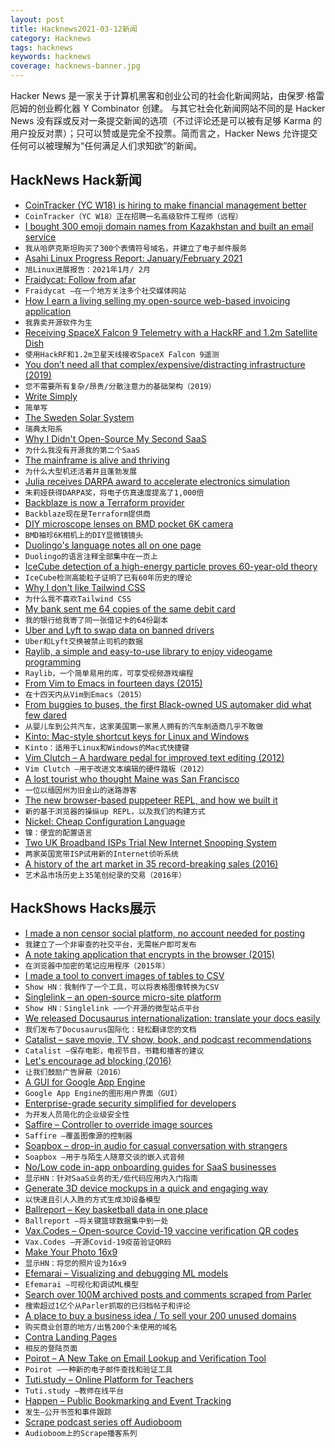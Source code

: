 ```yaml
---
layout: post
title: Hacknews2021-03-12新闻
category: Hacknews
tags: hacknews
keywords: hacknews
coverage: hacknews-banner.jpg
---
```


Hacker News 是一家关于计算机黑客和创业公司的社会化新闻网站，由保罗·格雷厄姆的创业孵化器 Y Combinator 创建。
与其它社会化新闻网站不同的是 Hacker News 没有踩或反对一条提交新闻的选项（不过评论还是可以被有足够 Karma 的用户投反对票）；只可以赞或是完全不投票。简而言之，Hacker News 允许提交任何可以被理解为“任何满足人们求知欲”的新闻。

## HackNews Hack新闻


- [CoinTracker (YC W18) is hiring to make financial management better](https://www.cointracker.io/careers)
- `CoinTracker（YC W18）正在招聘一名高级软件工程师（远程）`
- [I bought 300 emoji domain names from Kazakhstan and built an email service](https://tinyprojects.dev/projects/mailoji)
- `我从哈萨克斯坦购买了300个表情符号域名，并建立了电子邮件服务`
- [Asahi Linux Progress Report: January/February 2021](https://asahilinux.org/2021/03/progress-report-january-february-2021/)
- `旭Linux进展报告：2021年1月/ 2月`
- [Fraidycat: Follow from afar](https://fraidyc.at/index.html)
- `Fraidycat –在一个地方关注多个社交媒体网站`
- [How I earn a living selling my open-source web-based invoicing application](https://www.indiehackers.com/post/how-i-earn-a-living-selling-my-open-source-software-476f6bb07e)
- `我靠卖开源软件为生`
- [Receiving SpaceX Falcon 9 Telemetry with a HackRF and 1.2m Satellite Dish](https://www.rtl-sdr.com/receiving-space-x-falcon-9-telemetry-with-a-hackrf-and-1-2m-satellite-dish/)
- `使用HackRF和1.2m卫星天线接收SpaceX Falcon 9遥测`
- [You don’t need all that complex/expensive/distracting infrastructure (2019)](https://blog.usejournal.com/you-dont-need-all-that-complex-expensive-distracting-infrastructure-a70dbe0dbccb)
- `您不需要所有复杂/昂贵/分散注意力的基础架构（2019）`
- [Write Simply](http://paulgraham.com/simply.html)
- `简单写`
- [The Sweden Solar System](http://www.swedensolarsystem.se/en/)
- `瑞典太阳系`
- [Why I Didn't Open-Source My Second SaaS](https://panelbear.com/blog/why-not-open-source/)
- `为什么我没有开源我的第二个SaaS`
- [The mainframe is alive and thriving](https://www.zdnet.com/article/inside-why-the-mainframe-is-alive-and-thriving/)
- `为什么大型机还活着并且蓬勃发展`
- [Julia receives DARPA award to accelerate electronics simulation](https://juliacomputing.com/media/2021/03/darpa-ditto/)
- `朱莉娅获得DARPA奖，将电子仿真速度提高了1,000倍`
- [Backblaze is now a Terraform provider](https://www.backblaze.com/blog/easy-storage-easy-provisioning-backblaze-is-now-a-terraform-provider/)
- `Backblaze现在是Terraform提供商`
- [DIY microscope lenses on BMD pocket 6K camera](https://www.schweinert.com/microscope-lenses-on-pocket-6k/)
- `BMD袖珍6K相机上的DIY显微镜镜头`
- [Duolingo's language notes all on one page](https://duome.eu/tips/en)
- `Duolingo的语言注释全部集中在一页上`
- [IceCube detection of a high-energy particle proves 60-year-old theory](https://icecube.wisc.edu/news/press-releases/2021/03/icecube-detection-of-a-high-energy-particle-proves-60-year-old-theory/)
- `IceCube检测高能粒子证明了已有60年历史的理论`
- [Why I don't like Tailwind CSS](https://www.aleksandrhovhannisyan.com/blog/why-i-dont-like-tailwind-css)
- `为什么我不喜欢Tailwind CSS`
- [My bank sent me 64 copies of the same debit card](https://old.reddit.com/r/mildlyinteresting/comments/m2x83h/my_bank_sent_me_64_copies_of_the_same_debit_card/)
- `我的银行给我寄了同一张借记卡的64份副本`
- [Uber and Lyft to swap data on banned drivers](https://www.bbc.co.uk/news/business-56368058)
- `Uber和Lyft交换被禁止司机的数据`
- [Raylib, a simple and easy-to-use library to enjoy videogame programming](https://www.raylib.com/index.html)
- `Raylib，一个简单易用的库，可享受视频游戏编程`
- [From Vim to Emacs in fourteen days (2015)](https://blog.aaronbieber.com/2015/05/24/from-vim-to-emacs-in-fourteen-days.html)
- `在十四天内从Vim到Emacs（2015）`
- [From buggies to buses, the first Black-owned US automaker did what few dared](https://arstechnica.com/cars/2021/03/the-life-and-times-of-c-r-patterson-sons-the-first-black-owned-us-automaker/)
- `从婴儿车到公共汽车，这家美国第一家黑人拥有的汽车制造商几乎不敢做`
- [Kinto: Mac-style shortcut keys for Linux and Windows](https://github.com/rbreaves/kinto/)
- `Kinto：适用于Linux和Windows的Mac式快捷键`
- [Vim Clutch – A hardware pedal for improved text editing (2012)](https://github.com/alevchuk/vim-clutch)
- `Vim Clutch –用于改进文本编辑的硬件踏板（2012）`
- [A lost tourist who thought Maine was San Francisco](https://www.sfgate.com/local/editorspicks/article/lost-tourist-who-thought-Bangor-was-San-Francisco-15940512.php)
- `一位以缅因州为旧金山的迷路游客`
- [The new browser-based puppeteer REPL, and how we built it](https://docs.browserless.io/blog/2021/03/10/new-live-debugger.html)
- `新的基于浏览器的操纵up REPL，以及我们的构建方式`
- [Nickel: Cheap Configuration Language](https://github.com/tweag/nickel)
- `镍：便宜的配置语言`
- [Two UK Broadband ISPs Trial New Internet Snooping System](https://www.ispreview.co.uk/index.php/2021/03/two-uk-broadband-isps-trial-new-internet-snooping-system.html)
- `两家英国宽带ISP试用新的Internet侦听系统`
- [A history of the art market in 35 record-breaking sales (2016)](https://som.yale.edu/news/2016/06/history-of-the-art-market-in-35-record-breaking-sales)
- `艺术品市场历史上35笔创纪录的交易（2016年）`


## HackShows Hacks展示

- [ I made a non censor social platform, no account needed for posting](https://argoledo.com/)
- `我建立了一个非审查的社交平台，无需帐户即可发布`
- [ A note taking application that encrypts in the browser (2015)](https://github.com/moyaproject/notes)
- `在浏览器中加密的笔记应用程序（2015年）`
- [ I made a tool to convert images of tables to CSV](https://github.com/artperrin/image2csv)
- `Show HN：我制作了一个工具，可以将表格图像转换为CSV`
- [ Singlelink – an open-source micro-site platform](https://singlelink.co)
- `Show HN：Singlelink –一个开源的微型站点平台`
- [ We released Docusaurus internationalization: translate your docs easily](https://v2.docusaurus.io/blog/2021/03/09/releasing-docusaurus-i18n)
- `我们发布了Docusaurus国际化：轻松翻译您的文档`
- [ Catalist – save movie, TV show, book, and podcast recommendations](https://getcatalist.com/)
- `Catalist –保存电影，电视节目，书籍和播客的建议`
- [ Let's encourage ad blocking (2016)](https://blockads.fivefilters.org/)
- `让我们鼓励广告屏蔽（2016）`
- [ A GUI for Google App Engine](https://nocommandline.com)
- `Google App Engine的图形用户界面（GUI）`
- [ Enterprise-grade security simplified for developers](https://ASPSecurityKit.net/?src=hn)
- `为开发人员简化的企业级安全性`
- [ Saffire – Controller to override image sources](https://github.com/FairwindsOps/saffire)
- `Saffire –覆盖图像源的控制器`
- [ Soapbox – drop-in audio for casual conversation with strangers](https://soapbox.social/)
- `Soapbox –用于与陌生人随意交谈的嵌入式音频`
- [ No/Low code in-app onboarding guides for SaaS businesses](https://userflow.com)
- `显示HN：针对SaaS业务的无/低代码应用内入门指南`
- [ Generate 3D device mockups in a quick and engaging way](https://things.morflax.com)
- `以快速且引人入胜的方式生成3D设备模型`
- [ Ballreport – Key basketball data in one place](https://ballreport.net/)
- `Ballreport –将关键篮球数据集中到一处`
- [ Vax.Codes – Open-source Covid-19 vaccine verification QR codes](https://vax.codes/)
- `Vax.Codes –开源Covid-19疫苗验证QR码`
- [ Make Your Photo 16x9](https://einaregilsson.com/make-your-photo-16x9/)
- `显示HN：将您的照片设为16x9`
- [ Efemarai – Visualizing and debugging ML models](https://efemarai.com)
- `Efemarai –可视化和调试ML模型`
- [ Search over 100M archived posts and comments scraped from Parler](https://parler.adatascienti.st)
- `搜索超过1亿个从Parler抓取的已归档帖子和评论`
- [ A place to buy a business idea / To sell your 200 unused domains](item?id=26429440)
- `购买商业创意的地方/出售200个未使用的域名`
- [ Contra Landing Pages](https://contra.com/p/RYlUgZeo-contra-landing-pages)
- `相反的登陆页面`
- [ Poirot – A New Take on Email Lookup and Verification Tool](https://www.poirot.app)
- `Poirot –一种新的电子邮件查找和验证工具`
- [ Tuti.study – Online Platform for Teachers](https://tuti.study)
- `Tuti.study –教师在线平台`
- [ Happen – Public Bookmarking and Event Tracking](https://apps.apple.com/ca/app/usehappen/id1523371637#?platform=iphone)
- `发生–公开书签和事件跟踪`
- [ Scrape podcast series off Audioboom](https://github.com/smaslennikov/scrape-audioboom)
- `Audioboom上的Scrape播客系列`

